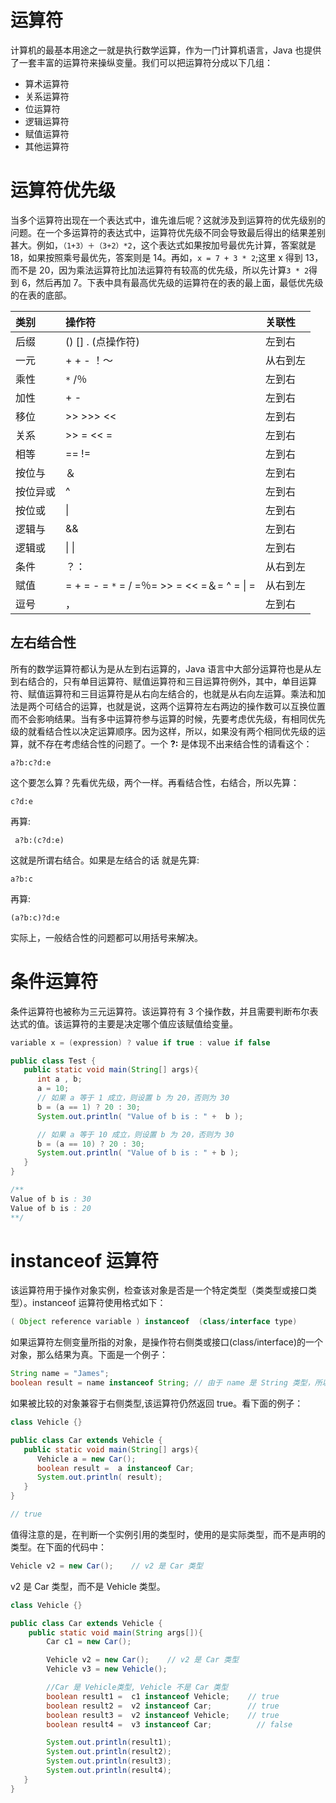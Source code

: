 # 运算符

计算机的最基本用途之一就是执行数学运算，作为一门计算机语言，Java 也提供了一套丰富的运算符来操纵变量。我们可以把运算符分成以下几组：

- 算术运算符
- 关系运算符
- 位运算符
- 逻辑运算符
- 赋值运算符
- 其他运算符

# 运算符优先级

当多个运算符出现在一个表达式中，谁先谁后呢？这就涉及到运算符的优先级别的问题。在一个多运算符的表达式中，运算符优先级不同会导致最后得出的结果差别甚大。例如，`（1+3）＋（3+2）*2`，这个表达式如果按加号最优先计算，答案就是 18，如果按照乘号最优先，答案则是 14。再如，`x = 7 + 3 * 2`;这里 x 得到 13，而不是 20，因为乘法运算符比加法运算符有较高的优先级，所以先计算`3 * 2`得到 6，然后再加 7。下表中具有最高优先级的运算符在的表的最上面，最低优先级的在表的底部。

| 类别     | 操作符                                       | 关联性   |
| :------- | :------------------------------------------- | :------- |
| 后缀     | () [] . (点操作符)                           | 左到右   |
| 一元     | + + - ！〜                                   | 从右到左 |
| 乘性     | `*` /％                                      | 左到右   |
| 加性     | + -                                          | 左到右   |
| 移位     | >> >>> <<                                    | 左到右   |
| 关系     | >> = << =                                    | 左到右   |
| 相等     | == !=                                        | 左到右   |
| 按位与   | ＆                                           | 左到右   |
| 按位异或 | ^                                            | 左到右   |
| 按位或   | \|                                           | 左到右   |
| 逻辑与   | &&                                           | 左到右   |
| 逻辑或   | \| \|                                        | 左到右   |
| 条件     | ？：                                         | 从右到左 |
| 赋值     | = + = - = `*` = / =％= >> = << =＆= ^ = \| = | 从右到左 |
| 逗号     | ，                                           | 左到右   |

## 左右结合性

所有的数学运算符都认为是从左到右运算的，Java 语言中大部分运算符也是从左到右结合的，只有单目运算符、赋值运算符和三目运算符例外，其中，单目运算符、赋值运算符和三目运算符是从右向左结合的，也就是从右向左运算。乘法和加法是两个可结合的运算，也就是说，这两个运算符左右两边的操作数可以互换位置而不会影响结果。当有多中运算符参与运算的时候，先要考虑优先级，有相同优先级的就看结合性以决定运算顺序。因为这样，所以，如果没有两个相同优先级的运算，就不存在考虑结合性的问题了。一个 **?:** 是体现不出来结合性的请看这个：

```
a?b:c?d:e
```

这个要怎么算？先看优先级，两个一样。再看结合性，右结合，所以先算：

```
c?d:e
```

再算:

```
 a?b:(c?d:e)
```

这就是所谓右结合。如果是左结合的话 就是先算:

```
a?b:c
```

再算:

```
(a?b:c)?d:e
```

实际上，一般结合性的问题都可以用括号来解决。

# 条件运算符

条件运算符也被称为三元运算符。该运算符有 3 个操作数，并且需要判断布尔表达式的值。该运算符的主要是决定哪个值应该赋值给变量。

```java
variable x = (expression) ? value if true : value if false
```

```java
public class Test {
   public static void main(String[] args){
      int a , b;
      a = 10;
      // 如果 a 等于 1 成立，则设置 b 为 20，否则为 30
      b = (a == 1) ? 20 : 30;
      System.out.println( "Value of b is : " +  b );

      // 如果 a 等于 10 成立，则设置 b 为 20，否则为 30
      b = (a == 10) ? 20 : 30;
      System.out.println( "Value of b is : " + b );
   }
}

/**
Value of b is : 30
Value of b is : 20
**/
```

# instanceof 运算符

该运算符用于操作对象实例，检查该对象是否是一个特定类型（类类型或接口类型）。instanceof 运算符使用格式如下：

```java
( Object reference variable ) instanceof  (class/interface type)
```

如果运算符左侧变量所指的对象，是操作符右侧类或接口(class/interface)的一个对象，那么结果为真。下面是一个例子：

```java
String name = "James";
boolean result = name instanceof String; // 由于 name 是 String 类型，所以返回真
```

如果被比较的对象兼容于右侧类型,该运算符仍然返回 true。看下面的例子：

```java
class Vehicle {}

public class Car extends Vehicle {
   public static void main(String[] args){
      Vehicle a = new Car();
      boolean result =  a instanceof Car;
      System.out.println( result);
   }
}

// true
```

值得注意的是，在判断一个实例引用的类型时，使用的是实际类型，而不是声明的类型。在下面的代码中：

```java
Vehicle v2 = new Car();    // v2 是 Car 类型
```

v2 是 Car 类型，而不是 Vehicle 类型。

```java
class Vehicle {}

public class Car extends Vehicle {
    public static void main(String args[]){
        Car c1 = new Car();

        Vehicle v2 = new Car();    // v2 是 Car 类型
        Vehicle v3 = new Vehicle();

        //Car 是 Vehicle类型, Vehicle 不是 Car 类型
        boolean result1 =  c1 instanceof Vehicle;    // true
        boolean result2 =  v2 instanceof Car;        // true
        boolean result3 =  v2 instanceof Vehicle;    // true
        boolean result4 =  v3 instanceof Car;          // false

        System.out.println(result1);
        System.out.println(result2);
        System.out.println(result3);
        System.out.println(result4);
   }
}
```
